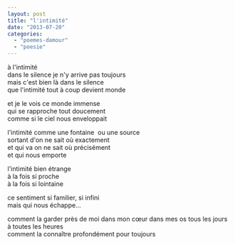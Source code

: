 ```yaml
---
layout: post
title: "l'intimité"
date: "2013-07-20"
categories: 
  - "poemes-damour"
  - "poesie"
---
```


à l'intimité  
dans le silence je n'y arrive pas toujours  
mais c'est bien là dans le silence  
que l'intimité tout à coup devient monde

et je le vois ce monde immense  
qui se rapproche tout doucement  
comme si le ciel nous enveloppait

l'intimité comme une fontaine  
ou une source  
sortant d'on ne sait où exactement  
et qui va on ne sait où précisément  
et qui nous emporte

l'intimité bien étrange  
à la fois si proche  
à la fois si lointaine

ce sentiment si familier, si infini  
mais qui nous échappe...

comment la garder près de moi dans mon cœur dans mes os tous les jours à toutes les heures  
comment la connaître profondément pour toujours

